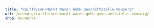 ```yaml
---
title: "Raiffeisen-Markt Waren GmbH Geschäftstelle Neusorg"
url: /neusorg/raiffeisen-markt-waren-gmbh-geschaeftstelle-neusorg/
shop: Baumarkt
---
```

